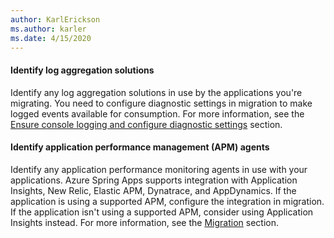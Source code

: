 ```yaml
---
author: KarlErickson
ms.author: karler
ms.date: 4/15/2020
---
```


#### Identify log aggregation solutions

Identify any log aggregation solutions in use by the applications you're migrating. You need to configure diagnostic settings in migration to make logged events available for consumption. For more information, see the [Ensure console logging and configure diagnostic settings](#ensure-console-logging-and-configure-diagnostic-settings) section.

#### Identify application performance management (APM) agents

Identify any application performance monitoring agents in use with your applications. Azure Spring Apps supports integration with Application Insights, New Relic, Elastic APM, Dynatrace, and AppDynamics. If the application is using a supported APM, configure the integration in migration. If the application isn't using a supported APM, consider using Application Insights instead. For more information, see the [Migration](#configure-application-performance-management-apm-integrations) section.
